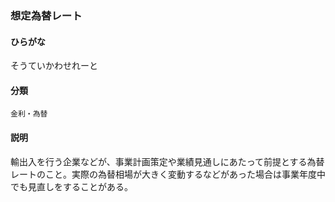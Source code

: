 <div style="display:none;">

## [あ行](securities-terms?id=あ行)
## [か行](securities-terms?id=か行)
## [さ行](securities-terms?id=さ行)

</div>

### 想定為替レート

#### ひらがな

そうていかわせれーと

#### 分類

`金利・為替`

#### 説明

輸出入を行う企業などが、事業計画策定や業績見通しにあたって前提とする為替レートのこと。実際の為替相場が大きく変動するなどがあった場合は事業年度中でも見直しをすることがある。

<div style="display:none;">

## [た行](securities-terms?id=た行)
## [な行](securities-terms?id=な行)
## [は行](securities-terms?id=は行)
## [ま行](securities-terms?id=ま行)
## [や行](securities-terms?id=や行)
## [ら行](securities-terms?id=ら行)
## [わ行](securities-terms?id=わ行)
## [英数字・記号](securities-terms?id=英数字・記号)

</div>

